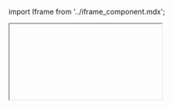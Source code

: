 import Iframe from '../iframe_component.mdx';

<Iframe id='components-forms-input--standard-input' > </Iframe>